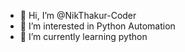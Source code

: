 - 👋 Hi, I’m @NikThakur-Coder
- 👀 I’m interested in Python Automation
- 🌱 I’m currently learning python

<!---
NikThakur-Coder/NikThakur-Coder is a ✨ special ✨ repository because its `README.md` (this file) appears on your GitHub profile.
You can click the Preview link to take a look at your changes.
--->
